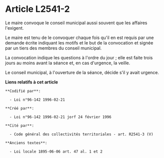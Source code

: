 # Article L2541-2

Le maire convoque le conseil municipal aussi souvent que les affaires l'exigent.

Le maire est tenu de le convoquer chaque fois qu'il en est requis par une demande écrite indiquant les motifs et le but de la
convocation et signée par un tiers des membres du conseil municipal.

La convocation indique les questions à l'ordre du jour ; elle est faite trois jours au moins avant la séance et, en cas
d'urgence, la veille.

Le conseil municipal, à l'ouverture de la séance, décide s'il y avait urgence.

**Liens relatifs à cet article**

	**Codifié par**:

	  - Loi n°96-142 1996-02-21

	**Créé par**:

	  - Loi n°96-142 1996-02-21 jorf 24 février 1996

	**Cité par**:

	  - Code général des collectivités territoriales - art. R2541-3 (V)

	**Anciens textes**:

	  - Loi locale 1895-06-06 art. 47 al. 1 et 2
